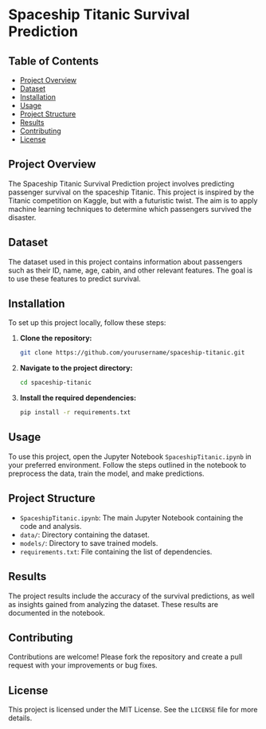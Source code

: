 # Spaceship Titanic Survival Prediction

## Table of Contents
- [Project Overview](#project-overview)
- [Dataset](#dataset)
- [Installation](#installation)
- [Usage](#usage)
- [Project Structure](#project-structure)
- [Results](#results)
- [Contributing](#contributing)
- [License](#license)

## Project Overview
The Spaceship Titanic Survival Prediction project involves predicting passenger survival on the spaceship Titanic. This project is inspired by the Titanic competition on Kaggle, but with a futuristic twist. The aim is to apply machine learning techniques to determine which passengers survived the disaster.

## Dataset
The dataset used in this project contains information about passengers such as their ID, name, age, cabin, and other relevant features. The goal is to use these features to predict survival.

## Installation
To set up this project locally, follow these steps:

1. **Clone the repository:**
    ```bash
    git clone https://github.com/yourusername/spaceship-titanic.git
    ```

2. **Navigate to the project directory:**
    ```bash
    cd spaceship-titanic
    ```

3. **Install the required dependencies:**
    ```bash
    pip install -r requirements.txt
    ```

## Usage
To use this project, open the Jupyter Notebook `SpaceshipTitanic.ipynb` in your preferred environment. Follow the steps outlined in the notebook to preprocess the data, train the model, and make predictions.

## Project Structure
- `SpaceshipTitanic.ipynb`: The main Jupyter Notebook containing the code and analysis.
- `data/`: Directory containing the dataset.
- `models/`: Directory to save trained models.
- `requirements.txt`: File containing the list of dependencies.

## Results
The project results include the accuracy of the survival predictions, as well as insights gained from analyzing the dataset. These results are documented in the notebook.

## Contributing
Contributions are welcome! Please fork the repository and create a pull request with your improvements or bug fixes.

## License
This project is licensed under the MIT License. See the `LICENSE` file for more details.
